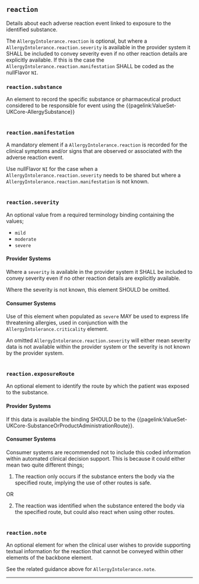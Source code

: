 ## `reaction`
Details about each adverse reaction event linked to exposure to the identified substance.

The `AllergyIntolerance.reaction` is optional, but where a `AllergyIntolerance.reaction.severity` is available in the provider system it SHALL be included to convey severity even if no other reaction details are explicitly available. If this is the case the `AllergyIntolerance.reaction.manifestation` SHALL be coded as the nullFlavor `NI`.

### `reaction.substance`

An element to record the specific substance or pharmaceutical product considered to be responsible for event using the {{pagelink:ValueSet-UKCore-AllergySubstance}}
<br><br>

### `reaction.manifestation`

A mandatory element if a `AllergyIntolerance.reaction` is recorded for the clinical symptoms and/or signs that are observed or associated with the adverse reaction event.

Use nullFlavor `NI` for the case when a `AllergyIntolerance.reaction.severity` needs to be shared but where a `AllergyIntolerance.reaction.manifestation` is not known.
<br><br>

### `reaction.severity`

An optional value from a required terminology binding containing the values;
- `mild`
- `moderate`
- `severe`

#### Provider Systems

Where a `severity` is available in the provider system it SHALL be included to convey severity even if no other reaction details are explicitly available.

Where the severity is not known, this element SHOULD be omitted.

#### Consumer Systems

Use of this element when populated as `severe` MAY be used to express life threatening allergies, used in conjunction with the `AllergyIntolerance.criticality` element.

An omitted `AllergyIntolerance.reaction.severity` will either mean severity data is not available within the provider system or the severity is not known by the provider system.
<br><br>

### `reaction.exposureRoute`

An optional element to identify the route by which the patient was exposed to the substance.

#### Provider Systems

If this data is available the binding SHOULD be to the {{pagelink:ValueSet-UKCore-SubstanceOrProductAdministrationRoute}}.

#### Consumer Systems

Consumer systems are recommended not to include this coded information within automated clinical decision support. This is because it could either mean two quite different things;
1. The reaction only occurs if the substance enters the body via the specified route, implying the use of other routes is safe.

OR

2. The reaction was identified when the substance entered the body via the specified route, but could also react when using other routes.
<br><br>

### `reaction.note`

An optional element for when the clinical user wishes to provide supporting textual information for the reaction that cannot be conveyed within other elements of the backbone element.

See the related guidance above for `AllergyIntolerance.note`.

---
